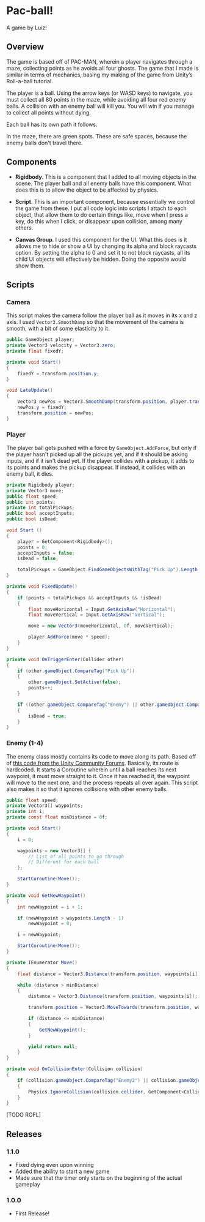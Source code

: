 # Pac-ball!

A game by Luiz!

## Overview

The game is based off of PAC-MAN, wherein a player navigates through a maze, collecting points as he avoids all four ghosts. The game that I made is similar in terms of mechanics, basing my making of the game from Unity’s Roll-a-ball tutorial.

The player is a ball. Using the arrow keys (or WASD keys) to navigate, you must collect all 80 points in the maze, while avoiding all four red enemy balls. A collision with an enemy ball will kill you. You will win if you manage to collect all points without dying.

Each ball has its own path it follows.

In the maze, there are green spots. These are safe spaces, because the enemy balls don't travel there.

## Components

* **Rigidbody**. This is a component that I added to all moving objects in the scene. The player ball and all enemy balls have this component. What does this is to allow the object to be affected by physics.

* **Script**. This is an important component, because essentially we control the game from these. I put all code logic into scripts I attach to each object, that allow them to do certain things like, move when I press a key, do this when I click, or disappear upon collision, among many others.

* **Canvas Group**. I used this component for the UI. What this does is it allows me to hide or show a UI by changing its alpha and block raycasts option. By setting the alpha to 0 and set it to not block raycasts, all its child UI objects will effectively be hidden. Doing the opposite would show them.

## Scripts

### Camera
This script makes the camera follow the player ball as it moves in its x and z axis. I used `Vector3.SmoothDamp` so that the movement of the camera is smooth, with a bit of some elasticity to it.

````C#
public GameObject player;
private Vector3 velocity = Vector3.zero;
private float fixedY;

private void Start()
{
	fixedY = transform.position.y;
}

void LateUpdate()
{
	Vector3 newPos = Vector3.SmoothDamp(transform.position, player.transform.position, ref velocity, 0.1f);
	newPos.y = fixedY;
	transform.position = newPos;
}
````

### Player
The player ball gets pushed with a force by `GameObject.AddForce`, but only if the player hasn't picked up all the pickups yet, and if it should be asking inputs, and if it isn't dead yet. If the player collides with a pickup, it adds to its points and makes the pickup disappear. If instead, it collides with an enemy ball, it dies.

````C#
private Rigidbody player;
private Vector3 move;
public float speed;
public int points;
private int totalPickups;
public bool acceptInputs;
public bool isDead;

void Start ()
{
	player = GetComponent<Rigidbody>();
	points = 0;
	acceptInputs = false;
	isDead = false;

	totalPickups = GameObject.FindGameObjectsWithTag("Pick Up").Length;
}

private void FixedUpdate()
{
	if (points < totalPickups && acceptInputs && !isDead)
	{
		float moveHorizontal = Input.GetAxisRaw("Horizontal");
		float moveVertical = Input.GetAxisRaw("Vertical");

		move = new Vector3(moveHorizontal, 0f, moveVertical);

		player.AddForce(move * speed);
	}
}

private void OnTriggerEnter(Collider other)
{
	if (other.gameObject.CompareTag("Pick Up"))
	{
		other.gameObject.SetActive(false);
		points++;
	}

	if ((other.gameObject.CompareTag("Enemy") || other.gameObject.CompareTag("Enemy2")))
	{
		isDead = true;
	}
}
````

### Enemy (1-4)
The enemy class mostly contains its code to move along its path. Based off of [this code from the Unity Community Forums](https://forum.unity.com/threads/making-objects-move-in-repeating-path.438404/). Basically, its route is hardcoded. It starts a Coroutine wherein until a ball reaches its next waypoint, it must move straight to it. Once it has reached it, the waypoint will move to the next one, and the process repeats all over again. This script also makes it so that it ignores collisions with other enemy balls.

````C#
public float speed;
private Vector3[] waypoints;
private int i;
private const float minDistance = 0f;

private void Start()
{
	i = 0;

	waypoints = new Vector3[] {
		// List of all points to go through
		// Different for each ball
	};

	StartCoroutine(Move());
}

private void GetNewWaypoint()
{
	int newWaypoint = i + 1;

	if (newWaypoint > waypoints.Length - 1)
		newWaypoint = 0;

	i = newWaypoint;

	StartCoroutine(Move());
}

private IEnumerator Move()
{
	float distance = Vector3.Distance(transform.position, waypoints[i]);

	while (distance > minDistance)
	{
		distance = Vector3.Distance(transform.position, waypoints[i]);

		transform.position = Vector3.MoveTowards(transform.position, waypoints[i], speed * Time.deltaTime);

		if (distance <= minDistance)
		{
			GetNewWaypoint();
		}

		yield return null;
	}
}

private void OnCollisionEnter(Collision collision)
{
	if (collision.gameObject.CompareTag("Enemy2") || collision.gameObject.CompareTag("Enemy"))
	{
		Physics.IgnoreCollision(collision.collider, GetComponent<Collider>());
	}
}
````

[TODO ROFL]

## Releases

### 1.1.0
- Fixed dying even upon winning
- Added the ability to start a new game
- Made sure that the timer only starts on the beginning of the actual gameplay

### 1.0.0
* First Release!